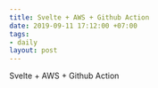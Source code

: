 ```yaml
---
title: Svelte + AWS + Github Action
date: 2019-09-11 17:12:00 +07:00
tags:
- daily
layout: post
---
```


Svelte + AWS + Github Action